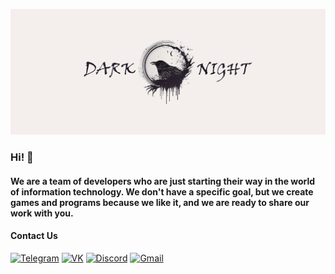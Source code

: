 ![obl](https://raw.githubusercontent.com/DarkMooNight/.github/main/profile/images/obl.png)

### Hi! 👋
#### We are a team of developers who are just starting their way in the world of information technology. We don't have a specific goal, but we create games and programs because we like it, and we are ready to share our work with you.

#### Contact Us
[![Telegram](https://img.shields.io/badge/Telegram-2CA5E0?style=for-the-badge&logo=telegram&logoColor=white)](https://t.me/+bXvLJdzO2pZiZGVi)
[![VK](https://img.shields.io/badge/vk-blue?style=for-the-badge&logo=vk&logoColor=white)](https://vk.com/darkmoonight)
[![Discord](https://img.shields.io/badge/Discord-%237289DA.svg?style=for-the-badge&logo=discord&logoColor=white)](https://discord.com/invite/ADRSh9XY2v)
[![Gmail](https://img.shields.io/badge/Gmail-D14836?style=for-the-badge&logo=gmail&logoColor=white)](mailto:darkmoonight2022@gmail.com)
